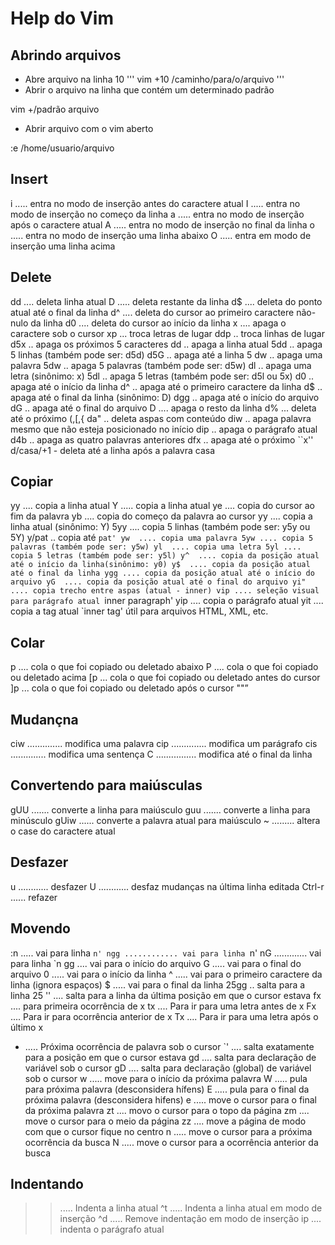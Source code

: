 # Help do Vim

## Abrindo arquivos

- Abre arquivo na linha 10
'''
vim +10 /caminho/para/o/arquivo
'''
- Abrir o arquivo na linha que contém um determinado padrão 

vim +/padrão arquivo

- Abrir arquivo com o vim aberto

:e /home/usuario/arquivo


## Insert


i ..... entra no modo de inserção antes do caractere atual
I ..... entra no modo de inserção no começo da linha
a ..... entra no modo de inserção após o caractere atual
A ..... entra no modo de inserção no final da linha
o ..... entra no modo de inserção uma linha abaixo
O ..... entra em modo de inserção uma linha acima



## Delete


dd .... deleta linha atual
D ..... deleta restante da linha
d$ .... deleta do ponto atual até o final da linha
d^ .... deleta do cursor ao primeiro caractere não-nulo da linha
d0 .... deleta do cursor ao início da linha
x .... apaga o caractere sob o cursor
xp ... troca letras de lugar
ddp .. troca linhas de lugar
d5x .. apaga os próximos 5 caracteres
dd  .. apaga a linha atual
5dd .. apaga 5 linhas (também pode ser: d5d)
d5G .. apaga até a linha 5
dw  .. apaga uma palavra
5dw .. apaga 5 palavras (também pode ser: d5w)
dl  .. apaga uma letra (sinônimo: x)
5dl .. apaga 5 letras (também pode ser: d5l ou 5x)
d0  .. apaga até o início da linha
d^  .. apaga até o primeiro caractere da linha
d$  .. apaga até o final da linha (sinônimo: D)
dgg .. apaga até o início do arquivo
dG  .. apaga até o final do arquivo
D .... apaga o resto da linha
d% ... deleta até o próximo (,[,{
da" .. deleta aspas com conteúdo
diw .. apaga palavra mesmo que não esteja posicionado no início
dip .. apaga o parágrafo atual
d4b .. apaga as quatro palavras anteriores
dfx .. apaga até o próximo ``x''
d/casa/+1 - deleta até a linha após a palavra casa



## Copiar


yy .... copia a linha atual
Y ..... copia a linha atual
ye .... copia do cursor ao fim da palavra
yb .... copia do começo da palavra ao cursor
yy  .... copia a linha atual (sinônimo: Y)
5yy .... copia 5 linhas (também pode ser: y5y ou 5Y)
y/pat .. copia até `pat'
yw  .... copia uma palavra
5yw .... copia 5 palavras (também pode ser: y5w)
yl  .... copia uma letra
5yl .... copia 5 letras (também pode ser: y5l)
y^  .... copia da posição atual até o início da linha(sinônimo: y0)
y$  .... copia da posição atual até o final da linha
ygg .... copia da posição atual até o início do arquivo
yG  .... copia da posição atual até o final do arquivo
yi" .... copia trecho entre aspas (atual - inner)
vip .... seleção visual para parágrafo atual `inner paragraph'
yip .... copia o parágrafo atual
yit .... copia a tag atual `inner tag' útil para arquivos HTML, XML, etc.



## Colar


p .... cola o que foi copiado ou deletado abaixo
P .... cola o que foi copiado ou deletado acima
[p ... cola o que foi copiado ou deletado antes do cursor
]p ... cola o que foi copiado ou deletado após o cursor
""”

## Mudançna


ciw .............. modifica uma palavra
cip .............. modifica um parágrafo
cis .............. modifica uma sentença
C ................ modifica até o final da linha



## Convertendo para maiúsculas

gUU ....... converte a linha para maiúsculo
guu ....... converte a linha para minúsculo
gUiw ...... converte a palavra atual para maiúsculo
~ ......... altera o case do caractere atual


## Desfazer

u ............ desfazer
U ............ desfaz mudanças na última linha editada
Ctrl-r  ...... refazer


## Movendo

:n<Enter>  ..... vai para linha `n'
ngg ............ vai para linha `n'
nG ............. vai para linha `n
gg .... vai para o início do arquivo
G ..... vai para o final do arquivo
0 ..... vai para o início da linha
^ ..... vai para o primeiro caractere da linha (ignora espaços)
$ ..... vai para o final da linha
25gg .. salta para a linha 25
'' .... salta para a linha da última posição em que o cursor estava
fx .... para primeira ocorrência de x
tx .... Para ir para uma letra antes de x
Fx .... Para ir para ocorrência anterior de x
Tx .... Para ir para uma letra após o último x
* ..... Próxima ocorrência de palavra sob o cursor
`' .... salta exatamente para a posição em que o cursor estava
gd .... salta para declaração de variável sob o cursor
gD .... salta para declaração (global) de variável sob o cursor
w ..... move para o início da próxima palavra
W ..... pula para próxima palavra (desconsidera hífens)
E ..... pula para o final da próxima palavra (desconsidera
        hifens)
e ..... move o cursor para o final da próxima palavra
zt .... movo o cursor para o topo da página
zm .... move o cursor para o meio da página
zz .... move a página de modo com que o cursor fique no
        centro
n ..... move o cursor para a próxima ocorrência da busca
N ..... move o cursor para a ocorrência anterior da busca



## Indentando

>> ..... Indenta a linha atual
^t ..... Indenta a linha atual em modo de inserção
^d ..... Remove indentação em modo de inserção
>ip .... indenta o parágrafo atual



